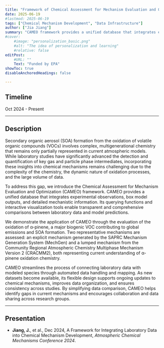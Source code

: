 ```yaml
---
title: "Framework of Chemical Assessment for Mechanism Evaluation and Optimization (CAMEO)" 
date: 2025-06-19
#lastmod: 2025-06-19
tags: ["Chemical Mechanism Development", "Data Infrastructure"]
author: ["Jia Jiang"]
summary: "CAMEO framework provides a unified database that integrates experimental observations, box model outputs, and detailed mechanistic information. Its querying functions and interactive visualization tools enable transparent and comprehensive comparisons between laboratory data and model predictions."
#cover:
    #image: "personalization_basic.png"
    #alt: "The idea of personalization and learning"
    #relative: false
editPost:
    #URL: ""
    Text: "Funded by EPA"
showToc: true
disableAnchoredHeadings: false

---
```



## Timeline
Oct 2024 - Present

---

## Description
Secondary organic aerosol (SOA) formation from the oxidation of volatile organic compounds (VOCs) involves complex, multigenerational chemistry that remains only partially represented in current atmospheric models. While laboratory studies have significantly advanced the detection and quantification of key gas and particle phase intermediates, incorporating these insights into chemical mechanisms remains challenging due to the complexity of the chemistry, the dynamic nature of oxidation processes, and the large volume of data. 

To address this gap, we introduce the Chemical Assessment for Mechanism Evaluation and Optimization (CAMEO) framework. CAMEO provides a unified database that integrates experimental observations, box model outputs, and detailed mechanistic information. Its querying functions and interactive visualization tools enable transparent and comprehensive comparisons between laboratory data and model predictions.

We demonstrate the application of CAMEO through the evaluation of the oxidation of α-pinene, a major biogenic VOC contributing to global emissions and SOA formation. Two representative mechanisms are assessed: an explicit mechanism generated by the SAPRC Mechanism Generation System (MechGen) and a lumped mechanism from the Community Regional Atmospheric Chemistry Multiphase Mechanism Version 2 (CRACMM2), both representing current understanding of α-pinene oxidation chemistry. 

CAMEO streamlines the process of connecting laboratory data with modeled species through automated data handling and mapping. As new datasets become available, its flexible design supports ongoing updates to chemical mechanisms, improves data organization, and ensures consistency across studies. By simplifying data comparison, CAMEO helps identify gaps in current mechanisms and encourages collaboration and data sharing across research groups.


---

## Presentation
 * **Jiang, J.**, et al., Dec 2024, A Framework for Integrating Laboratory Data into Chemical Mechanism Development, *Atmospheric Chemical Mechanisms Conference 2024*.